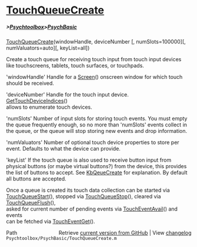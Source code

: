 # [TouchQueueCreate](TouchQueueCreate)
##### >[Psychtoolbox](Psychtoolbox)>[PsychBasic](PsychBasic)

[TouchQueueCreate](TouchQueueCreate)(windowHandle, deviceNumber [, numSlots=100000][, numValuators=auto][, keyList=all])  
  
Create a touch queue for receiving touch input from touch input devices  
like touchscreens, tablets, touch surfaces, or touchpads.  
  
'windowHandle' Handle for a [Screen](Screen)() onscreen window for which touch  
should be received.  
  
'deviceNumber' Handle for the touch input device. [GetTouchDeviceIndices](GetTouchDeviceIndices)()  
allows to enumerate touch devices.  
  
'numSlots' Number of input slots for storing touch events. You must empty  
the queue frequently enough, so no more than 'numSlots' events collect in  
the queue, or the queue will stop storing new events and drop information.  
  
'numValuators' Number of optional touch device properties to store per  
event. Defaults to what the device can provide.  
  
'keyList' If the touch queue is also used to receive button input from  
physical buttons (or maybe virtual buttons?) from the device, this provides  
the list of buttons to accept. See [KbQeueCreate](KbQeueCreate) for explanation. By default  
all buttons are accepted.  
  
Once a queue is created its touch data collection can be started via  
[TouchQueueStart](TouchQueueStart)(), stopped via [TouchQueueStop](TouchQueueStop)(), cleared via [TouchQueueFlush](TouchQueueFlush)(),  
asked for current number of pending events via [TouchEventAvail](TouchEventAvail)() and events  
can be fetched via [TouchEventGet](TouchEventGet)().  
  




<div class="code_header" style="text-align:right;">
  <span style="float:left;">Path&nbsp;&nbsp;</span> <span class="counter">Retrieve <a href=
  "https://raw.github.com/Psychtoolbox-3/Psychtoolbox-3/beta/Psychtoolbox/PsychBasic/TouchQueueCreate.m">current version from GitHub</a> | View <a href=
  "https://github.com/Psychtoolbox-3/Psychtoolbox-3/commits/beta/Psychtoolbox/PsychBasic/TouchQueueCreate.m">changelog</a></span>
</div>
<div class="code">
  <code>Psychtoolbox/PsychBasic/TouchQueueCreate.m</code>
</div>

